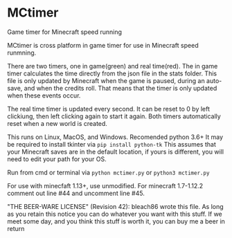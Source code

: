 # MCtimer
Game timer for Minecraft speed running

MCtimer is cross platform in game timer for use in Minecraft speed runmning. 

There are two timers, one in game(green) and real time(red).
The in game timer calculates the time directly from the json file in the stats folder. 
This file is only updated by Minecraft when the game is paused, during an auto-save, and when the credits roll.
That means that the timer is only updated when these events occur.

The real time timer is updated every second. It can be reset to 0 by left clickiung, then left clicking again to start it again.
Both timers automatically reset when a new world is created.

This runs on Linux, MacOS, and Windows. Recomended python 3.6+
It may be required to install tkinter via `pip install python-tk`
This assumes that your Minecraft saves are in the default location, if yours is different, you will need to edit your path for your OS.

Run from cmd or terminal via `python mctimer.py` or `python3 mctimer.py`

For use with minecfaft 1.13+, use unmodified. For minecraft 1.7-1.12.2 comment out line #44 and uncomment line #45.

"THE BEER-WARE LICENSE" (Revision 42):
bleach86 wrote this file. As long as you retain this notice you can do whatever you want with this stuff. If we meet some day, and you think this stuff is worth it, you can buy me a beer in return

